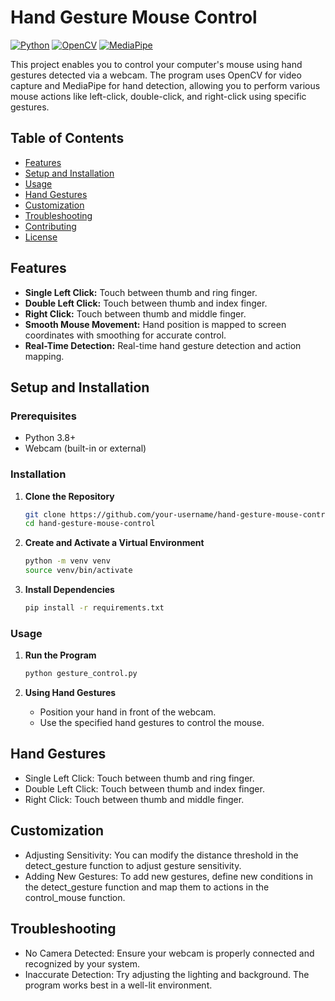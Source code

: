 # Hand Gesture Mouse Control

[![Python](https://img.shields.io/badge/Python-3.8+-blue.svg)](https://www.python.org/)
[![OpenCV](https://img.shields.io/badge/OpenCV-4.5.3-blue.svg)](https://opencv.org/)
[![MediaPipe](https://img.shields.io/badge/MediaPipe-0.8.7-orange.svg)](https://mediapipe.dev/)

This project enables you to control your computer's mouse using hand gestures detected via a webcam. The program uses OpenCV for video capture and MediaPipe for hand detection, allowing you to perform various mouse actions like left-click, double-click, and right-click using specific gestures.

## Table of Contents

- [Features](#features)
- [Setup and Installation](#setup-and-installation)
- [Usage](#usage)
- [Hand Gestures](#hand-gestures)
- [Customization](#customization)
- [Troubleshooting](#troubleshooting)
- [Contributing](#contributing)
- [License](#license)

## Features

- **Single Left Click:** Touch between thumb and ring finger.
- **Double Left Click:** Touch between thumb and index finger.
- **Right Click:** Touch between thumb and middle finger.
- **Smooth Mouse Movement:** Hand position is mapped to screen coordinates with smoothing for accurate control.
- **Real-Time Detection:** Real-time hand gesture detection and action mapping.

## Setup and Installation

### Prerequisites

- Python 3.8+
- Webcam (built-in or external)

### Installation

1. **Clone the Repository**
   ```bash
   git clone https://github.com/your-username/hand-gesture-mouse-control.git
   cd hand-gesture-mouse-control

2. **Create and Activate a Virtual Environment**

    ```bash
   python -m venv venv
   source venv/bin/activate

3. **Install Dependencies**

   ```bash
   pip install -r requirements.txt

### Usage

1. **Run the Program**
 
   ```bash
   python gesture_control.py

2. **Using Hand Gestures**

   - Position your hand in front of the webcam.
   - Use the specified hand gestures to control the mouse.

## Hand Gestures

- Single Left Click: Touch between thumb and ring finger.
- Double Left Click: Touch between thumb and index finger.
- Right Click: Touch between thumb and middle finger.

## Customization

- Adjusting Sensitivity: You can modify the distance threshold in the detect_gesture function to adjust gesture sensitivity.
- Adding New Gestures: To add new gestures, define new conditions in the detect_gesture function and map them to actions in the control_mouse function.

## Troubleshooting

- No Camera Detected: Ensure your webcam is properly connected and recognized by your system.
- Inaccurate Detection: Try adjusting the lighting and background. The program works best in a well-lit environment.